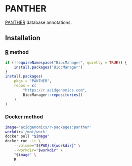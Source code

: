 # PANTHER

[PANTHER][] database annotations.

## Installation

### [R][] method

```r
if (!requireNamespace("BiocManager", quietly = TRUE)) {
    install.packages("BiocManager")
}
install.packages(
    pkgs = "PANTHER",
    repos = c(
        "https://r.acidgenomics.com",
        BiocManager::repositories()
    )
)
```

### [Docker][] method

```sh
image='acidgenomics/r-packages:panther'
workdir='/mnt/work'
docker pull "$image"
docker run -it \
    --volume="${PWD}:${workdir}" \
    --workdir="$workdir" \
    "$image" \
    R
```

[docker]: https://www.docker.com/
[panther]: http://www.pantherdb.org/
[r]: https://www.r-project.org/
